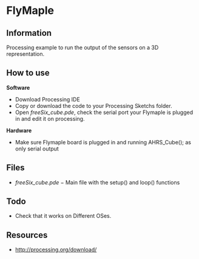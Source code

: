 FlyMaple
========

Information
-----------
Processing example to run the output of the sensors on a 3D representation.


How to use
----------

**Software**
* Download Processing IDE
* Copy or download the code to your Processing Sketchs folder. 
* Open *freeSix_cube.pde*, check the serial port your Flymaple is plugged in and edit it on processing.

**Hardware**
* Make sure Flymaple board is plugged in and running AHRS_Cube(); as only serial output

Files
-----

* *freeSix_cube.pde* − Main file with the setup() and loop() functions


Todo
----
* Check that it works on Different OSes.



Resources
---------

* http://processing.org/download/


